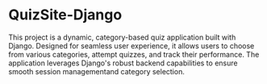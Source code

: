 # QuizSite-Django
This project is a dynamic, category-based quiz application built with Django. Designed for seamless user experience, it allows users to choose from various categories, attempt quizzes, and track their performance. The application leverages Django's robust backend capabilities to ensure smooth session managementand category selection.
